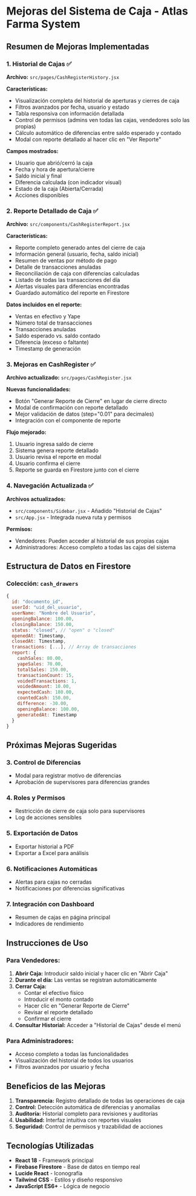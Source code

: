 # Mejoras del Sistema de Caja - Atlas Farma System

## Resumen de Mejoras Implementadas

### 1. Historial de Cajas ✅

**Archivo:** `src/pages/CashRegisterHistory.jsx`

**Características:**
- Visualización completa del historial de aperturas y cierres de caja
- Filtros avanzados por fecha, usuario y estado
- Tabla responsiva con información detallada
- Control de permisos (admins ven todas las cajas, vendedores solo las propias)
- Cálculo automático de diferencias entre saldo esperado y contado
- Modal con reporte detallado al hacer clic en "Ver Reporte"

**Campos mostrados:**
- Usuario que abrió/cerró la caja
- Fecha y hora de apertura/cierre
- Saldo inicial y final
- Diferencia calculada (con indicador visual)
- Estado de la caja (Abierta/Cerrada)
- Acciones disponibles

### 2. Reporte Detallado de Caja ✅

**Archivo:** `src/components/CashRegisterReport.jsx`

**Características:**
- Reporte completo generado antes del cierre de caja
- Información general (usuario, fecha, saldo inicial)
- Resumen de ventas por método de pago
- Detalle de transacciones anuladas
- Reconciliación de caja con diferencias calculadas
- Listado de todas las transacciones del día
- Alertas visuales para diferencias encontradas
- Guardado automático del reporte en Firestore

**Datos incluidos en el reporte:**
- Ventas en efectivo y Yape
- Número total de transacciones
- Transacciones anuladas
- Saldo esperado vs. saldo contado
- Diferencia (exceso o faltante)
- Timestamp de generación

### 3. Mejoras en CashRegister ✅

**Archivo actualizado:** `src/pages/CashRegister.jsx`

**Nuevas funcionalidades:**
- Botón "Generar Reporte de Cierre" en lugar de cierre directo
- Modal de confirmación con reporte detallado
- Mejor validación de datos (step="0.01" para decimales)
- Integración con el componente de reporte

**Flujo mejorado:**
1. Usuario ingresa saldo de cierre
2. Sistema genera reporte detallado
3. Usuario revisa el reporte en modal
4. Usuario confirma el cierre
5. Reporte se guarda en Firestore junto con el cierre

### 4. Navegación Actualizada ✅

**Archivos actualizados:**
- `src/components/Sidebar.jsx` - Añadido "Historial de Cajas"
- `src/App.jsx` - Integrada nueva ruta y permisos

**Permisos:**
- Vendedores: Pueden acceder al historial de sus propias cajas
- Administradores: Acceso completo a todas las cajas del sistema

## Estructura de Datos en Firestore

### Colección: `cash_drawers`

```javascript
{
  id: "documento_id",
  userId: "uid_del_usuario",
  userName: "Nombre del Usuario",
  openingBalance: 100.00,
  closingBalance: 150.00,
  status: "closed", // "open" o "closed"
  openedAt: Timestamp,
  closedAt: Timestamp,
  transactions: [...], // Array de transacciones
  report: {
    cashSales: 80.00,
    yapeSales: 70.00,
    totalSales: 150.00,
    transactionCount: 15,
    voidedTransactions: 1,
    voidedAmount: 10.00,
    expectedCash: 180.00,
    countedCash: 150.00,
    difference: -30.00,
    openingBalance: 100.00,
    generatedAt: Timestamp
  }
}
```

## Próximas Mejoras Sugeridas

### 3. Control de Diferencias
- Modal para registrar motivo de diferencias
- Aprobación de supervisores para diferencias grandes

### 4. Roles y Permisos
- Restricción de cierre de caja solo para supervisores
- Log de acciones sensibles

### 5. Exportación de Datos
- Exportar historial a PDF
- Exportar a Excel para análisis

### 6. Notificaciones Automáticas
- Alertas para cajas no cerradas
- Notificaciones por diferencias significativas

### 7. Integración con Dashboard
- Resumen de cajas en página principal
- Indicadores de rendimiento

## Instrucciones de Uso

### Para Vendedores:
1. **Abrir Caja:** Introducir saldo inicial y hacer clic en "Abrir Caja"
2. **Durante el día:** Las ventas se registran automáticamente
3. **Cerrar Caja:** 
   - Contar el efectivo físico
   - Introducir el monto contado
   - Hacer clic en "Generar Reporte de Cierre"
   - Revisar el reporte detallado
   - Confirmar el cierre
4. **Consultar Historial:** Acceder a "Historial de Cajas" desde el menú

### Para Administradores:
- Acceso completo a todas las funcionalidades
- Visualización del historial de todos los usuarios
- Filtros avanzados por usuario y fecha

## Beneficios de las Mejoras

1. **Transparencia:** Registro detallado de todas las operaciones de caja
2. **Control:** Detección automática de diferencias y anomalías  
3. **Auditoría:** Historial completo para revisiones y auditorías
4. **Usabilidad:** Interfaz intuitiva con reportes visuales
5. **Seguridad:** Control de permisos y trazabilidad de acciones

## Tecnologías Utilizadas

- **React 18** - Framework principal
- **Firebase Firestore** - Base de datos en tiempo real
- **Lucide React** - Iconografía
- **Tailwind CSS** - Estilos y diseño responsivo
- **JavaScript ES6+** - Lógica de negocio
